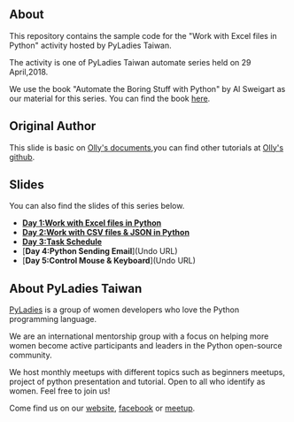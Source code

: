 ## About

This repository contains the sample code for the "Work with Excel files in Python" activity hosted by PyLadies Taiwan.

The activity is one of PyLadies Taiwan automate series held on 29 April,2018.

We use the book "Automate the Boring Stuff with Python" by Al Sweigart as our material for this series. You can find the book [here](https://automatetheboringstuff.com/).

## Original Author

This slide is basic on [Olly's documents](https://github.com/iamshihshan/PyOlly_AutomateTutorial),you can find other tutorials at [Olly's github](https://github.com/iamshihshan/PyOllyTutorial).

## Slides

You can also find the slides of this series below.

+ [**Day 1:Work with Excel files in Python**](https://bijenchen.github.io/PyLadies_Automate_20180429Excel/Day1_Python_Deal_Excel.slides.html#/)
+ [**Day 2:Work with CSV files & JSON in Python**](https://amberfu.github.io/PyLadies_Automate_JSON_CSV/Day2_Work_with_CSV_files_and_JSON_in_Python.slides.html#/)
+ [**Day 3:Task Schedule**](https://jamiewei-tw.github.io/PyLadies_AutomateTutorial/Day3_Python_Task_Schedule.slides.html#/)
+ [**Day 4:Python Sending Email**](Undo URL)
+ [**Day 5:Control Mouse & Keyboard**](Undo URL)

## About PyLadies Taiwan

[PyLadies](http://tw.pyladies.com/) is a group of women developers who love the Python programming language.

We are an international mentorship group with a focus on helping more women become active participants and leaders in the Python open-source community.

We host monthly meetups with different topics such as beginners meetups, project of python presentation and tutorial. Open to all who identify as women. Feel free to join us!

Come find us on our [website](http://tw.pyladies.com/), [facebook](https://www.facebook.com/pyladies.tw/) or [meetup](https://www.meetup.com/PyLadiesTW/).
